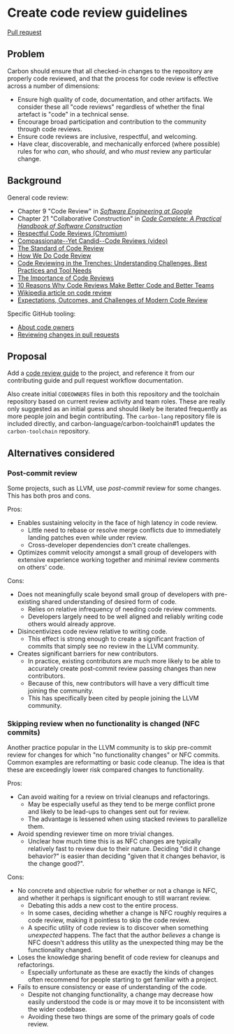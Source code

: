 # Create code review guidelines

<!--
Part of the Carbon Language project, under the Apache License v2.0 with LLVM
Exceptions. See /LICENSE for license information.
SPDX-License-Identifier: Apache-2.0 WITH LLVM-exception
-->

[Pull request](https://github.com/carbon-language/carbon-lang/pull/42)

## Problem

Carbon should ensure that all checked-in changes to the repository are properly
code reviewed, and that the process for code review is effective across a number
of dimensions:

-   Ensure high quality of code, documentation, and other artifacts. We consider
    these all "code reviews" regardless of whether the final artefact is "code"
    in a technical sense.
-   Encourage broad participation and contribution to the community through code
    reviews.
-   Ensure code reviews are inclusive, respectful, and welcoming.
-   Have clear, discoverable, and mechanically enforced (where possible) rules
    for who _can_, who _should_, and who _must_ review any particular change.

## Background

General code review:

-   Chapter 9 "Code Review" in
    _[Software Engineering at Google](https://www.amazon.com/Software-Engineering-Google-Lessons-Programming/dp/1492082791)_
-   Chapter 21 "Collaborative Construction" in
    _[Code Complete: A Practical Handbook of Software Construction](https://www.amazon.com/Code-Complete-Practical-Handbook-Construction/dp/0735619670/)_
-   [Respectful Code Reviews (Chromium)](https://chromium.googlesource.com/chromium/src/+/master/docs/cr_respect.md)
-   [Compassionate--Yet Candid--Code Reviews (video)](https://youtu.be/Ea8EiIPZvh0)
-   [The Standard of Code Review](https://google.github.io/eng-practices/review/reviewer/standard.html)
-   [How We Do Code Review](https://devblogs.microsoft.com/appcenter/how-the-visual-studio-mobile-center-team-does-code-review/)
-   [Code Reviewing in the Trenches: Understanding Challenges, Best Practices and Tool Needs](https://www.microsoft.com/en-us/research/wp-content/uploads/2016/05/MS-Code-Review-Tech-Report-MSR-TR-2016-27.pdf)
-   [The Importance of Code Reviews](https://www.sitepoint.com/the-importance-of-code-reviews/)
-   [10 Reasons Why Code Reviews Make Better Code and Better Teams](https://simpleprogrammer.com/why-code-reviews-make-better-code-teams/)
-   [Wikipedia article on code review](https://en.wikipedia.org/wiki/Code_review)
-   [Expectations, Outcomes, and Challenges of Modern Code Review](https://sback.it/publications/icse2013.pdf)

Specific GitHub tooling:

-   [About code owners](https://help.github.com/en/github/creating-cloning-and-archiving-repositories/about-code-owners)
-   [Reviewing changes in pull requests](https://help.github.com/en/github/collaborating-with-issues-and-pull-requests/reviewing-changes-in-pull-requests)

## Proposal

Add a [code review guide](/docs/project/code_review.md) to the project, and
reference it from our contributing guide and pull request workflow
documentation.

Also create initial `CODEOWNERS` files in both this repository and the toolchain
repository based on current review activity and team roles. These are really
only suggested as an initial guess and should likely be iterated frequently as
more people join and begin contributing. The `carbon-lang` repository file is
included directly, and carbon-language/carbon-toolchain#1 updates the
`carbon-toolchain` repository.

## Alternatives considered

### Post-commit review

Some projects, such as LLVM, use _post-commit_ review for some changes. This has
both pros and cons.

Pros:

-   Enables sustaining velocity in the face of high latency in code review.
    -   Little need to rebase or resolve merge conflicts due to immediately
        landing patches even while under review.
    -   Cross-developer dependencies don't create challenges.
-   Optimizes commit velocity amongst a small group of developers with extensive
    experience working together and minimal review comments on others' code.

Cons:

-   Does not meaningfully scale beyond small group of developers with
    pre-existing shared understanding of desired form of code.
    -   Relies on relative infrequency of needing code review comments.
    -   Developers largely need to be well aligned and reliably writing code
        others would already approve.
-   Disincentivizes code review relative to writing code.
    -   This effect is strong enough to create a significant fraction of commits
        that simply see no review in the LLVM community.
-   Creates significant barriers for new contributors.
    -   In practice, existing contributors are much more likely to be able to
        accurately create post-commit review passing changes than new
        contributors.
    -   Because of this, new contributors will have a very difficult time
        joining the community.
    -   This has specifically been cited by people joining the LLVM community.

### Skipping review when no functionality is changed (NFC commits)

Another practice popular in the LLVM community is to skip pre-commit review for
changes for which "no functionality changes" or NFC commits. Common examples are
reformatting or basic code cleanup. The idea is that these are exceedingly lower
risk compared changes to functionality.

Pros:

-   Can avoid waiting for a review on trivial cleanups and refactorings.
    -   May be especially useful as they tend to be merge conflict prone and
        likely to be lead-ups to changes sent out for review.
    -   The advantage is lessened when using stacked reviews to parallelize
        them.
-   Avoid spending reviewer time on more trivial changes.
    -   Unclear how much time this is as NFC changes are typically relatively
        fast to review due to their nature. Deciding "did it change behavior?"
        is easier than deciding "given that it changes behavior, is the change
        good?".

Cons:

-   No concrete and objective rubric for whether or not a change is NFC, and
    whether it perhaps is significant enough to still warrant review.
    -   Debating this adds a new cost to the entire process.
    -   In some cases, deciding whether a change is NFC roughly requires a code
        review, making it pointless to skip the code review.
    -   A specific utility of code review is to discover when something
        _unexpected_ happens. The fact that the author _believes_ a change is
        NFC doesn't address this utility as the unexpected thing may be the
        functionality changed.
-   Loses the knowledge sharing benefit of code review for cleanups and
    refactorings.
    -   Especially unfortunate as these are exactly the kinds of changes often
        recommend for people starting to get familiar with a project.
-   Fails to ensure consistency or ease of understanding of the code.
    -   Despite not changing functionality, a change may decrease how easily
        understood the code is or may move it to be inconsistent with the wider
        codebase.
    -   Avoiding these two things are some of the primary goals of code review.
